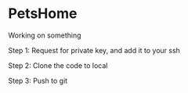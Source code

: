 # PetsHome
Working on something

Step 1:  Request for private key, and add it to your ssh

Step 2: Clone the code to local

Step 3: Push to git

